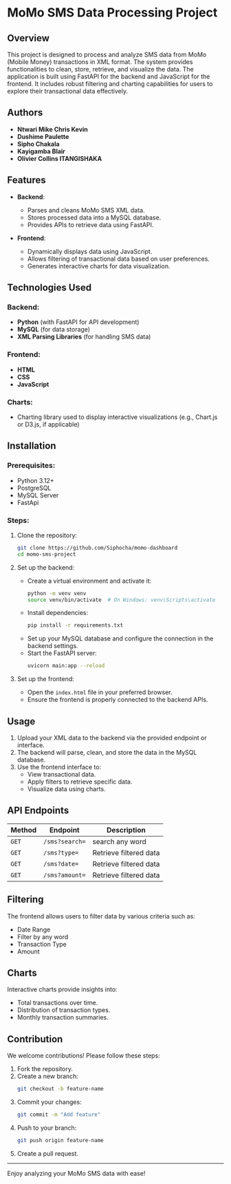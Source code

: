 # MoMo SMS Data Processing Project

## Overview

This project is designed to process and analyze SMS data from MoMo (Mobile Money) transactions in XML format. The system provides functionalities to clean, store, retrieve, and visualize the data. The application is built using FastAPI for the backend and JavaScript for the frontend. It includes robust filtering and charting capabilities for users to explore their transactional data effectively.

## Authors
- **Ntwari Mike Chris Kevin**
- **Dushime Paulette**
- **Sipho Chakala**
- **Kayigamba Blair**
- **Olivier Collins ITANGISHAKA**

## Features
- **Backend**:
  - Parses and cleans MoMo SMS XML data.
  - Stores processed data into a MySQL database.
  - Provides APIs to retrieve data using FastAPI.

- **Frontend**:
  - Dynamically displays data using JavaScript.
  - Allows filtering of transactional data based on user preferences.
  - Generates interactive charts for data visualization.

## Technologies Used

### Backend:
- **Python** (with FastAPI for API development)
- **MySQL** (for data storage)
- **XML Parsing Libraries** (for handling SMS data)

### Frontend:
- **HTML**
- **CSS**
- **JavaScript**

### Charts:
- Charting library used to display interactive visualizations (e.g., Chart.js or D3.js, if applicable)

## Installation

### Prerequisites:
- Python 3.12+
- PostgreSQL
- MySQL Server
- FastApi

### Steps:
1. Clone the repository:
   ```bash
   git clone https://github.com/Siphocha/momo-dashboard
   cd momo-sms-project
   ```
2. Set up the backend:
   - Create a virtual environment and activate it:
     ```bash
     python -m venv venv
     source venv/bin/activate  # On Windows: venv\Scripts\activate
     ```
   - Install dependencies:
     ```bash
     pip install -r requirements.txt
     ```
   - Set up your MySQL database and configure the connection in the backend settings.
   - Start the FastAPI server:
     ```bash
     uvicorn main:app --reload
     ```

3. Set up the frontend:
   - Open the `index.html` file in your preferred browser.
   - Ensure the frontend is properly connected to the backend APIs.

## Usage
1. Upload your XML data to the backend via the provided endpoint or interface.
2. The backend will parse, clean, and store the data in the MySQL database.
3. Use the frontend interface to:
   - View transactional data.
   - Apply filters to retrieve specific data.
   - Visualize data using charts.

## API Endpoints
| Method | Endpoint            | Description               |
|--------|-------------------  |---------------------------|
| `GET`  | `/sms?search=`      | search any word           |
| `GET`  | `/sms?type=`        | Retrieve filtered data    |
| `GET`  | `/sms?date=`        | Retrieve filtered data    |
| `GET`  | `/sms?amount=`      | Retrieve filtered data    |

## Filtering
The frontend allows users to filter data by various criteria such as:
- Date Range
- Filter by any word
- Transaction Type
- Amount

## Charts
Interactive charts provide insights into:
- Total transactions over time.
- Distribution of transaction types.
- Monthly transaction summaries.

## Contribution
We welcome contributions! Please follow these steps:
1. Fork the repository.
2. Create a new branch:
   ```bash
   git checkout -b feature-name
   ```
3. Commit your changes:
   ```bash
   git commit -m "Add feature"
   ```
4. Push to your branch:
   ```bash
   git push origin feature-name
   ```
5. Create a pull request.

---

Enjoy analyzing your MoMo SMS data with ease!
